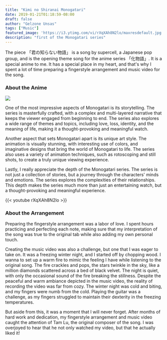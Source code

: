 ```yaml
---
title: "Kimi no Shiranai Monogatari"
date: 2019-01-21T01:18:59-08:00
draft: false
author: "Gelzone Unsas"
tags: ["Music"]
featured_image: 'https://i3.ytimg.com/vi/rXqXAh8N2lo/maxresdefault.jpg'
description: "first of the Monogatari series"
---
```


The piece 「君の知らない物語」 is a song by supercell, a Japanese pop group, and is the opening theme song for the anime series 「化物語」. It is a special anime to me. It has a special place in my heart, and that's why I spent a lot of time preparing a fingerstyle arrangement and music video for the song. <!--more-->

### About the Anime

![](https://www.thenerdmag.com/wp-content/uploads/2019/10/monogatari.jpg)

One of the most impressive aspects of Monogatari is its storytelling. The series is masterfully crafted, with a complex and multi-layered narrative that keeps the viewer engaged from beginning to end. The series also explores a wide range of themes and topics, including love, loss, identity, and the meaning of life, making it a thought-provoking and meaningful watch.

Another aspect that sets Monogatari apart is its unique art style. The animation is visually stunning, with interesting use of colors, and imaginative designs that bring the world of Monogatari to life. The series also uses a variety of animation techniques, such as rotoscoping and still shots, to create a truly unique viewing experience.

Lastly, I really appreciate the depth of the Monogatari series. The series is not just a collection of stories, but a journey through the characters' minds and emotions. The series explores the complexities of their relationships. This depth makes the series much more than just an entertaining watch, but a thought-provoking and meaningful experience.

{{< youtube rXqXAh8N2lo >}}


### About the Arrangement

Preparing the fingerstyle arrangement was a labor of love. I spent hours practicing and perfecting each note, making sure that my interpretation of the song was true to the original tab while also adding my own personal touch. 

Creating the music video was also a challenge, but one that I was eager to take on. It was a freezing winter night, and I started off by chopping wood. I wanna to set up a warm fire to mimic the feeling I have while listening to the original song. The fire crackles and pops, the stars twinkle in the sky, like a million diamonds scattered across a bed of black velvet. The night is quiet, with only the occasional sound of the fire breaking the stillness. Despite the peaceful and warm ambiance depicted in the music video, the reality of recording the video was far from cozy. The winter night was cold and biting, and my fingers were numb from the cold. Playing the guitar was a challenge, as my fingers struggled to maintain their dexterity in the freezing temperatures.

But aside from this, it was a moment that I will never forget. After months of hard work and dedication, my fingerstyle arrangement and music video caught the attention of Tam Lu, the original composer of the song. I was overjoyed to hear that he not only watched my video, but that he actually liked it!
